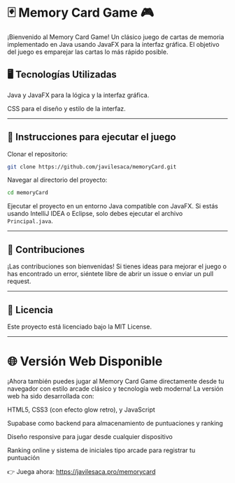 # 🃏 Memory Card Game 🎮

¡Bienvenido al Memory Card Game! Un clásico juego de cartas de memoria implementado en Java usando JavaFX para la interfaz gráfica. El objetivo del juego es emparejar las cartas lo más rápido posible.

## 🖥️ Tecnologías Utilizadas

Java y JavaFX para la lógica y la interfaz gráfica.

CSS para el diseño y estilo de la interfaz.

---

## 🚀 Instrucciones para ejecutar el juego

Clonar el repositorio:

```bash
git clone https://github.com/javilesaca/memoryCard.git
```

Navegar al directorio del proyecto:

```bash
cd memoryCard
```

Ejecutar el proyecto en un entorno Java compatible con JavaFX. Si estás usando IntelliJ IDEA o Eclipse, solo debes ejecutar el archivo ```Principal.java```.

---

## 🤝 Contribuciones

¡Las contribuciones son bienvenidas! Si tienes ideas para mejorar el juego o has encontrado un error, siéntete libre de abrir un issue o enviar un pull request.

---

## 📝 Licencia

Este proyecto está licenciado bajo la MIT License.

---

# 🌐 Versión Web Disponible

¡Ahora también puedes jugar al Memory Card Game directamente desde tu navegador con estilo arcade clásico y tecnología web moderna!
La versión web ha sido desarrollada con:

HTML5, CSS3 (con efecto glow retro), y JavaScript

Supabase como backend para almacenamiento de puntuaciones y ranking

Diseño responsive para jugar desde cualquier dispositivo

Ranking online y sistema de iniciales tipo arcade para registrar tu puntuación

👉 Juega ahora: https://javilesaca.pro/memorycard



